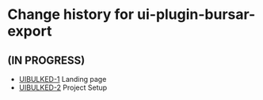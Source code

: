 # Change history for ui-plugin-bursar-export

## (IN PROGRESS)

* [UIBULKED-1](https://issues.folio.org/browse/UIBULKED-1) Landing page
* [UIBULKED-2](https://issues.folio.org/browse/UIBULKED-2) Project Setup